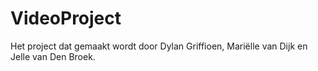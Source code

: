 # VideoProject
Het project dat gemaakt wordt door Dylan Griffioen, Mariëlle van Dijk en Jelle van Den Broek.